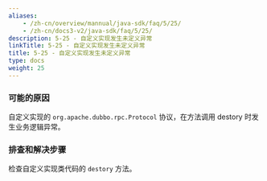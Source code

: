 ```yaml
---
aliases:
    - /zh-cn/overview/mannual/java-sdk/faq/5/25/
    - /zh-cn/docs3-v2/java-sdk/faq/5/25/
description: 5-25 - 自定义实现发生未定义异常
linkTitle: 5-25 - 自定义实现发生未定义异常
title: 5-25 - 自定义实现发生未定义异常
type: docs
weight: 25
---
```







### 可能的原因

自定义实现的 `org.apache.dubbo.rpc.Protocol` 协议，在方法调用 destory 时发生业务逻辑异常。

### 排查和解决步骤

检查自定义实现类代码的 `destory` 方法。